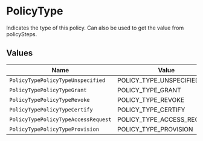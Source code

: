 # PolicyType

Indicates the type of this policy. Can also be used to get the value from policySteps.


## Values

| Name                                | Value                               |
| ----------------------------------- | ----------------------------------- |
| `PolicyTypePolicyTypeUnspecified`   | POLICY_TYPE_UNSPECIFIED             |
| `PolicyTypePolicyTypeGrant`         | POLICY_TYPE_GRANT                   |
| `PolicyTypePolicyTypeRevoke`        | POLICY_TYPE_REVOKE                  |
| `PolicyTypePolicyTypeCertify`       | POLICY_TYPE_CERTIFY                 |
| `PolicyTypePolicyTypeAccessRequest` | POLICY_TYPE_ACCESS_REQUEST          |
| `PolicyTypePolicyTypeProvision`     | POLICY_TYPE_PROVISION               |